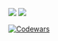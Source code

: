 ![](https://raw.githubusercontent.com/meandmytram/github-stats/master/generated/overview.svg#gh-dark-mode-only)
![](https://raw.githubusercontent.com/meandmytram/github-stats/master/generated/overview.svg#gh-light-mode-only)

[![Codewars](https://www.codewars.com/users/meandmytram/badges/large)](https://www.codewars.com/users/meandmytram)
